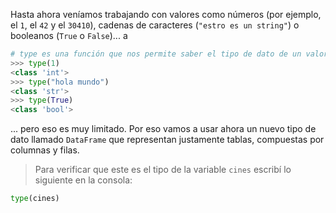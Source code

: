 Hasta ahora veníamos trabajando con valores como números (por ejemplo, el `1`, el `42` y el `30410`), cadenas de caracteres (`"estro es un string"`) o booleanos (`True` o `False`)...
a
```python
# type es una función que nos permite saber el tipo de dato de un valor
>>> type(1)
<class 'int'>
>>> type("hola mundo")
<class 'str'>
>>> type(True)
<class 'bool'>
```
... pero eso es muy limitado. Por eso vamos a usar ahora un nuevo tipo de dato llamado `DataFrame` que representan justamente tablas, compuestas por columnas y filas.

> Para verificar que este es el tipo de la variable `cines` escribí lo siguiente en la consola:
>
```python
type(cines)
```
